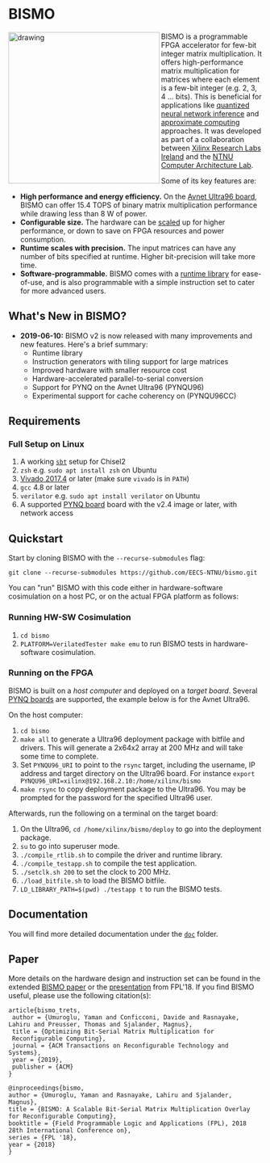 # BISMO

<img align="left" src="doc/img/pipeline.svg" alt="drawing" width="300"/>


BISMO is a programmable FPGA accelerator for few-bit integer matrix multiplication.
It offers high-performance matrix multiplication for matrices where each
element is a few-bit integer (e.g. 2, 3, 4 ... bits).
This is beneficial for applications like
[quantized neural network inference](https://arxiv.org/abs/1709.04060)
and
[approximate computing](https://en.wikipedia.org/wiki/Approximate_computing)
approaches.
It was developed as part of a collaboration between
[Xilinx Research Labs Ireland](http://www.pynq.io/ml) and the [NTNU Computer Architecture Lab](https://www.ntnu.edu/idi/lab/cal).


Some of its key features are:
* **High performance and energy efficiency.** On the
  [Avnet Ultra96 board](http://zedboard.org/product/ultra96), BISMO can
  offer 15.4 TOPS of binary matrix multiplication performance while drawing less
  than 8 W of power.
* **Configurable size.** The hardware can be [scaled](doc/hardware.md) up for higher performance, or
  down to save on FPGA resources and power consumption.
* **Runtime scales with precision.** The input matrices can have any number of
  bits specified at runtime. Higher bit-precision will take more time.
* **Software-programmable.** BISMO comes with a [runtime library](doc/software.md) for ease-of-use, and is also programmable with a simple instruction set to
  cater for more advanced users.

## What's New in BISMO?

* **2019-06-10:** BISMO v2 is now released with many improvements and new features. Here's a brief summary:
  - Runtime library
  - Instruction generators with tiling support for large matrices
  - Improved hardware with smaller resource cost
  - Hardware-accelerated parallel-to-serial conversion
  - Support for PYNQ on the Avnet Ultra96 (PYNQU96)
  - Experimental support for cache coherency on (PYNQU96CC)

## Requirements

### Full Setup on Linux
1. A working [`sbt`](https://www.scala-sbt.org/1.0/docs/Installing-sbt-on-Linux.html) setup for Chisel2
2. `zsh` e.g. `sudo apt install zsh` on Ubuntu
3. [Vivado 2017.4](https://www.xilinx.com/support/download.html) or later (make sure `vivado` is in `PATH`)
4. `gcc` 4.8 or later
5. `verilator` e.g. `sudo apt install verilator` on Ubuntu
6. A supported [PYNQ board](doc/platforms) board with the v2.4 image or later, with network access

## Quickstart

Start by cloning BISMO with the `--recurse-submodules` flag:

`git clone --recurse-submodules https://github.com/EECS-NTNU/bismo.git`

You can "run" BISMO with this code either in hardware-software cosimulation
on a host PC, or on the actual FPGA platform as follows:

### Running HW-SW Cosimulation
1. `cd bismo`
2. `PLATFORM=VerilatedTester make emu` to run BISMO tests in hardware-software cosimulation.

### Running on the FPGA
BISMO is built on a *host computer* and deployed on a *target board*. Several [PYNQ boards](doc/platforms.md) are supported, the example below is for the Avnet Ultra96.

On the host computer:
1. `cd bismo`
2. `make all` to generate a Ultra96 deployment package with bitfile and drivers.
This will generate a 2x64x2 array at 200 MHz and will take some time to complete.
3. Set `PYNQU96_URI` to point to the `rsync` target, including the username, IP
address and target directory on the Ultra96 board.
For instance `export PYNQU96_URI=xilinx@192.168.2.10:/home/xilinx/bismo`
4. `make rsync` to copy deployment package to the Ultra96. You may be prompted
for the password for the specified Ultra96 user.

Afterwards, run the following on a terminal on the target board:
1. On the Ultra96, `cd /home/xilinx/bismo/deploy` to go into the deployment package.
2. `su` to go into superuser mode.
2. `./compile_rtlib.sh` to compile the driver and runtime library.
3. `./compile_testapp.sh` to compile the test application.
3. `./setclk.sh 200` to set the clock to 200 MHz.
4. `./load_bitfile.sh` to load the BISMO bitfile.
5. `LD_LIBRARY_PATH=$(pwd) ./testapp t` to run the BISMO tests.

## Documentation
You will find more detailed documentation under the [`doc`](doc/README.md) folder.

## Paper
More details on the hardware design and instruction set can be found in the
extended [BISMO paper](https://arxiv.org/pdf/1901.00370.pdf) or the
[presentation](https://docs.google.com/presentation/d/1cMCzzgi8VESY2O9AJpcU78XG0YmY4yuFbQngI3-Fm10/edit?usp=sharing)
from FPL'18. If you find BISMO useful, please use the following citation(s):

```
article{bismo_trets,
 author = {Umuroglu, Yaman and Conficconi, Davide and Rasnayake, Lahiru and Preusser, Thomas and Sjalander, Magnus},
 title = {Optimizing Bit-Serial Matrix Multiplication for
 Reconfigurable Computing},
 journal = {ACM Transactions on Reconfigurable Technology and Systems},
 year = {2019},
 publisher = {ACM}
}

@inproceedings{bismo,
author = {Umuroglu, Yaman and Rasnayake, Lahiru and Sjalander, Magnus},
title = {BISMO: A Scalable Bit-Serial Matrix Multiplication Overlay for Reconfigurable Computing},
booktitle = {Field Programmable Logic and Applications (FPL), 2018 28th International Conference on},
series = {FPL '18},
year = {2018}
}
```
